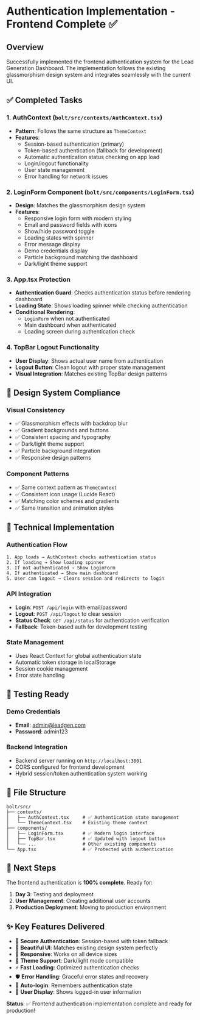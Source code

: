 # Authentication Implementation - Frontend Complete ✅

## Overview
Successfully implemented the frontend authentication system for the Lead Generation Dashboard. The implementation follows the existing glassmorphism design system and integrates seamlessly with the current UI.

## ✅ Completed Tasks

### 1. AuthContext (`bolt/src/contexts/AuthContext.tsx`)
- **Pattern**: Follows the same structure as `ThemeContext`
- **Features**:
  - Session-based authentication (primary)
  - Token-based authentication (fallback for development)
  - Automatic authentication status checking on app load
  - Login/logout functionality
  - User state management
  - Error handling for network issues

### 2. LoginForm Component (`bolt/src/components/LoginForm.tsx`)
- **Design**: Matches the glassmorphism design system
- **Features**:
  - Responsive login form with modern styling
  - Email and password fields with icons
  - Show/hide password toggle
  - Loading states with spinner
  - Error message display
  - Demo credentials display
  - Particle background matching the dashboard
  - Dark/light theme support

### 3. App.tsx Protection
- **Authentication Guard**: Checks authentication status before rendering dashboard
- **Loading State**: Shows loading spinner while checking authentication
- **Conditional Rendering**:
  - `LoginForm` when not authenticated
  - Main dashboard when authenticated
  - Loading screen during authentication check

### 4. TopBar Logout Functionality
- **User Display**: Shows actual user name from authentication
- **Logout Button**: Clean logout with proper state management
- **Visual Integration**: Matches existing TopBar design patterns

## 🎨 Design System Compliance

### Visual Consistency
- ✅ Glassmorphism effects with backdrop blur
- ✅ Gradient backgrounds and buttons
- ✅ Consistent spacing and typography
- ✅ Dark/light theme support
- ✅ Particle background integration
- ✅ Responsive design patterns

### Component Patterns
- ✅ Same context pattern as `ThemeContext`
- ✅ Consistent icon usage (Lucide React)
- ✅ Matching color schemes and gradients
- ✅ Same transition and animation styles

## 🔧 Technical Implementation

### Authentication Flow
```
1. App loads → AuthContext checks authentication status
2. If loading → Show loading spinner
3. If not authenticated → Show LoginForm
4. If authenticated → Show main dashboard
5. User can logout → Clears session and redirects to login
```

### API Integration
- **Login**: `POST /api/login` with email/password
- **Logout**: `POST /api/logout` to clear session
- **Status Check**: `GET /api/status` for authentication verification
- **Fallback**: Token-based auth for development testing

### State Management
- Uses React Context for global authentication state
- Automatic token storage in localStorage
- Session cookie management
- Error state handling

## 🧪 Testing Ready

### Demo Credentials
- **Email**: admin@leadgen.com
- **Password**: admin123

### Backend Integration
- Backend server running on `http://localhost:3001`
- CORS configured for frontend development
- Hybrid session/token authentication system working

## 📁 File Structure
```
bolt/src/
├── contexts/
│   ├── AuthContext.tsx     # ✅ Authentication state management
│   └── ThemeContext.tsx    # Existing theme context
├── components/
│   ├── LoginForm.tsx       # ✅ Modern login interface
│   ├── TopBar.tsx          # ✅ Updated with logout button
│   └── ...                 # Other existing components
└── App.tsx                 # ✅ Protected with authentication
```

## 🚀 Next Steps

The frontend authentication is **100% complete**. Ready for:

1. **Day 3**: Testing and deployment
2. **User Management**: Creating additional user accounts
3. **Production Deployment**: Moving to production environment

## ✨ Key Features Delivered

- 🔐 **Secure Authentication**: Session-based with token fallback
- 🎨 **Beautiful UI**: Matches existing design system perfectly  
- 📱 **Responsive**: Works on all device sizes
- 🌙 **Theme Support**: Dark/light mode compatible
- ⚡ **Fast Loading**: Optimized authentication checks
- 🛡️ **Error Handling**: Graceful error states and recovery
- 🔄 **Auto-login**: Remembers authentication state
- 👤 **User Display**: Shows logged-in user information

**Status**: ✅ Frontend authentication implementation complete and ready for production! 